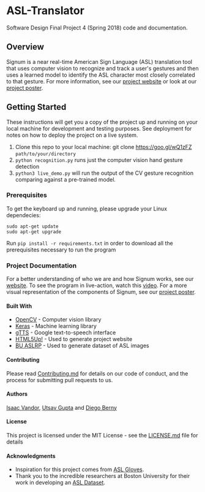 # ASL-Translator
Software Design Final Project 4 (Spring 2018) code and documentation.

## Overview
Signum is a near real-time American Sign Language (ASL) translation tool that uses computer vision to recognize and track a user's gestures and then uses a learned model to identify the ASL character most closely correlated to that gesture. For more information, see our [project website](https://utsav22g.github.io/ASL-Translator/) or look at our [project poster](https://github.com/Utsav22G/ASL-Translator/blob/master/Project%20Documentation/Signum_Final_Poster.pdf).

## Getting Started

These instructions will get you a copy of the project up and running on your local machine for development and testing purposes. See deployment for notes on how to deploy the project on a live system.

1. Clone this repo to your local machine: git clone https://goo.gl/wQ1zFZ `path/to/your/directory`
2. `python recognition.py` runs just the computer vision hand gesture detection
3. `python3 live_demo.py` will run the output of the CV gesture recognition comparing against a pre-trained model.

### Prerequisites

To get the keyboard up and running, please upgrade your Linux dependecies:
```
sudo apt-get update
sudo apt-get upgrade
```

Run `pip install -r requirements.txt` in order to download all the prerequisites necessary to run the program

### Project Documentation

For a better understanding of who we are and how Signum works, see our [website](https://utsav22g.github.io/ASL-Translator/). To see the program in live-action, watch this [video](https://www.youtube.com/watch?v=yB_AGuRj0Zg). For a more visual representation of the components of Signum, see our [project poster](https://github.com/Utsav22G/ASL-Translator/blob/master/Project%20Documentation/Signum_Final_Poster.pdf).

#### Built With

* [OpenCV](https://opencv.org/) - Computer vision library
* [Keras](https://keras.io) - Machine learning library
* [gTTS](http://gtts.readthedocs.io/en/latest/) - Google text-to-speech interface
* [HTML5Up!](https://html5up.net/) - Used to generate project website
* [BU ASLRP](https://www.bu.edu/asllrp/) - Used to generate dataset of ASL images

#### Contributing

Please read [Contributing.md](Contributing.md) for details on our code of conduct, and the process for submitting pull requests to us.

#### Authors
[Isaac Vandor](http://isaacvandor.com/), [Utsav Gupta](http://github.com/Utsav22G/) and [Diego Berny](https://github.com/dberny)

#### License

This project is licensed under the MIT License - see the [LICENSE.md](LICENSE.md) file for details

#### Acknowledgments

* Inspiration for this project comes from [ASL Gloves](http://www.olin.edu/news-events/2016/asl-gloves/).
* Thank you to the incredible researchers at Boston University for their work in developing an [ASL Dataset](https://www.bu.edu/asllrp/).
